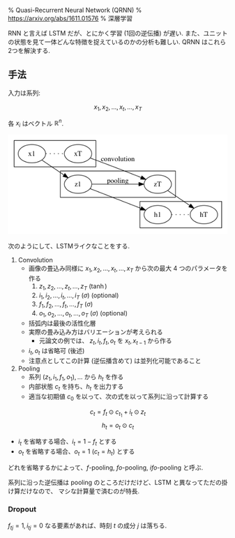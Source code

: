 % Quasi-Recurrent Neural Network (QRNN)
% https://arxiv.org/abs/1611.01576
% 深層学習

RNN と言えば LSTM だが、とにかく学習 (1回の逆伝播) が遅い.
また、ユニットの状態を見て一体どんな特徴を捉えているのかの分析も難しい.
QRNN はこれら2つを解決する.

## 手法

入力は系列:

$$x_1, x_2, \ldots, x_t, \ldots, x_T$$

各 $x_i$ はベクトル $\mathbb{R}^n$.

![](img/qrnn/fig.png)

次のようにして、LSTMライクなことをする.

1. Convolution
    - 画像の畳込み同様に $x_1, x_2, \ldots, x_t, \ldots, x_T$ から次の最大 4 つのパラメータを作る
        1. $z_1, z_2, \ldots, z_t, \ldots, z_T$ $(\tanh)$
        1. $i_1, i_2, \ldots, i_t, \ldots, i_T$ $(\sigma)$ (optional)
        1. $f_1, f_2, \ldots, f_t, \ldots, f_T$ $(\sigma)$
        1. $o_1, o_2, \ldots, o_t, \ldots, o_T$ $(\sigma)$ (optional)
    - 括弧内は最後の活性化層
    - 実際の畳み込み方はバリエーションが考えられる
        - 元論文の例では、 $z_t, i_t, f_t, o_t$ を $x_t, x_{t-1}$ から作る
    - $i_t, o_t$ は省略可 (後述)
    - 注意点としてこの計算 (逆伝播含めて) は並列化可能であること
1. Pooling
    - 系列 $(z_1, i_1, f_1, o_1), \ldots$ から $h_t$ を作る
    - 内部状態 $c_t$ を持ち、$h_t$ を出力する
    - 適当な初期値 $c_0$ を以って、次の式を以って系列に沿って計算する

$$c_t = f_t \odot c_{t_1} + i_t \odot z_t$$
$$h_t = o_t \odot c_t$$

- $i_t$ を省略する場合、$i_t = 1 - f_t$ とする
- $o_t$ を省略する場合、$o_t = 1$ $(c_t = h_t)$ とする

どれを省略するかによって、$\mathit{f}$-pooling, $\mathit{fo}$-pooling, $\mathit{ifo}$-pooling と呼ぶ.

系列に沿った逆伝播は pooling のところだけだけど、LSTM と異なってただの掛け算だけなので、
マシな計算量で済むのが特長.

### Dropout

$f_{tj} = 1, i_{tj} = 0$ なる要素があれば、時刻 $t$ の成分 $j$ は落ちる.

